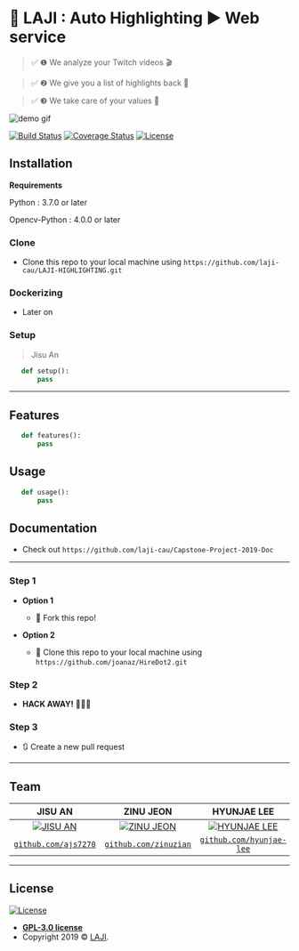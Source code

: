 # :high_brightness: LAJI : Auto Highlighting :arrow_forward: Web service


> &#9989; &#10102; We analyze your Twitch videos &#127916;

> &#9989; &#10103; We give you a list of highlights back &#128140;

> &#9989; &#10104; We take care of your values &#128142;


<!-- blank line -->
![demo gif](static/image/demo.git)
<!-- blank line -->

[![Build Status](http://img.shields.io/travis/badges/badgerbadgerbadger.svg?style=flat-square)](https://travis-ci.org/badges/badgerbadgerbadger) [![Coverage Status](http://img.shields.io/coveralls/badges/badgerbadgerbadger.svg?style=flat-square)](https://coveralls.io/r/badges/badgerbadgerbadger) [![License](http://img.shields.io/:license-gpl-blue.svg?style=flat-square)](http://badges.gpl-license.org)


## Installation

**Requirements**

Python : 3.7.0 or later

Opencv-Python : 4.0.0 or later

### Clone

- Clone this repo to your local machine using `https://github.com/laji-cau/LAJI-HIGHLIGHTING.git`

### Dockerizing

- Later on

### Setup

> Jisu An
```python
   def setup():
       pass
```
---

## Features

```python
   def features():
       pass
```

## Usage

```python
   def usage():
       pass
```

## Documentation

- Check out `https://github.com/laji-cau/Capstone-Project-2019-Doc`
---

### Step 1

- **Option 1**
    - 🍴 Fork this repo!

- **Option 2**
    - 👯 Clone this repo to your local machine using `https://github.com/joanaz/HireDot2.git`

### Step 2

- **HACK AWAY!** 🔨🔨🔨

### Step 3

- 🔃 Create a new pull request 

---

## Team

|**JISU AN**|**ZINU JEON**|**HYUNJAE LEE**|
| :---: |:---:| :---:|
| [![JISU AN](https://avatars1.githubusercontent.com/u/20200203?v=3&s=200)](http://github.com/ajs7270)    | [![ZINU JEON](https://avatars1.githubusercontent.com/u/20857275?v=3&s=200)](http://github.com/zinuzian) | [![HYUNJAE LEE](https://avatars1.githubusercontent.com/u/29877872?v=3&s=200)](http://github.com/hyunjae-lee) |
| <a href="http://github.com/ajs7270" target="_blank">`github.com/ajs7270`</a> | <a href="http://github.com/zinuzian" target="_blank">`github.com/zinuzian`</a> | <a href="http://github.com/hyunjae-lee" target="_blank">`github.com/hyunjae-lee`</a> |

---

## License

[![License](http://img.shields.io/:license-gpl-blue.svg?style=flat-square)](http://badges.gpl-license.org)

- **[GPL-3.0 license](https://opensource.org/licenses/gpl-license.php)**
- Copyright 2019 © <a href="https://moyak.kr" target="_blank">LAJI</a>.
